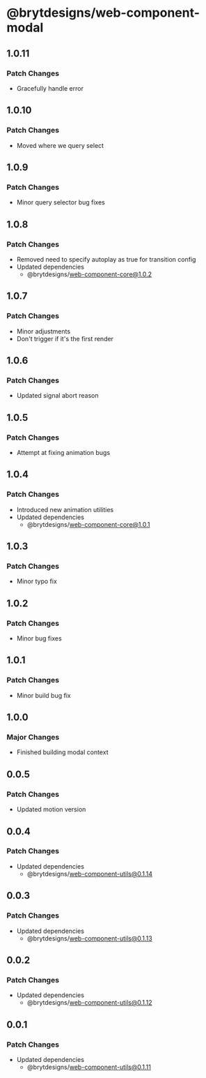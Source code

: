# @brytdesigns/web-component-modal

## 1.0.11

### Patch Changes

- Gracefully handle error

## 1.0.10

### Patch Changes

- Moved where we query select

## 1.0.9

### Patch Changes

- Minor query selector bug fixes

## 1.0.8

### Patch Changes

- Removed need to specify autoplay as true for transition config
- Updated dependencies
  - @brytdesigns/web-component-core@1.0.2

## 1.0.7

### Patch Changes

- Minor adjustments
- Don't trigger if it's the first render

## 1.0.6

### Patch Changes

- Updated signal abort reason

## 1.0.5

### Patch Changes

- Attempt at fixing animation bugs

## 1.0.4

### Patch Changes

- Introduced new animation utilities
- Updated dependencies
  - @brytdesigns/web-component-core@1.0.1

## 1.0.3

### Patch Changes

- Minor typo fix

## 1.0.2

### Patch Changes

- Minor bug fixes

## 1.0.1

### Patch Changes

- Minor build bug fix

## 1.0.0

### Major Changes

- Finished building modal context

## 0.0.5

### Patch Changes

- Updated motion version

## 0.0.4

### Patch Changes

- Updated dependencies
  - @brytdesigns/web-component-utils@0.1.14

## 0.0.3

### Patch Changes

- Updated dependencies
  - @brytdesigns/web-component-utils@0.1.13

## 0.0.2

### Patch Changes

- Updated dependencies
  - @brytdesigns/web-component-utils@0.1.12

## 0.0.1

### Patch Changes

- Updated dependencies
  - @brytdesigns/web-component-utils@0.1.11
